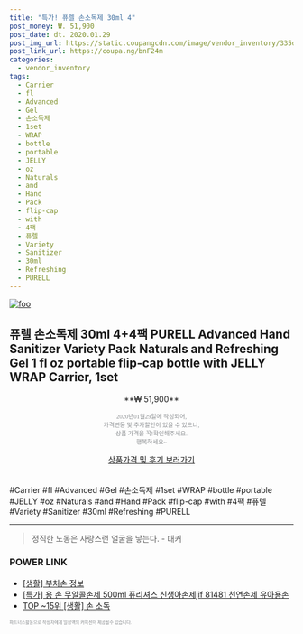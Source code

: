 ```yaml
--- 
title: "특가! 퓨렐 손소독제 30ml 4" 
post_money: ₩. 51,900 
post_date: dt. 2020.01.29 
post_img_url: https://static.coupangcdn.com/image/vendor_inventory/335d/f466560e28ef0828db7b1738fb6556ffdd118afaf18e871d30080858c183.jpg 
post_link_url: https://coupa.ng/bnF24m 
categories: 
  - vendor_inventory 
tags: 
  - Carrier 
  - fl 
  - Advanced 
  - Gel 
  - 손소독제 
  - 1set 
  - WRAP 
  - bottle 
  - portable 
  - JELLY 
  - oz 
  - Naturals 
  - and 
  - Hand 
  - Pack 
  - flip-cap 
  - with 
  - 4팩 
  - 퓨렐 
  - Variety 
  - Sanitizer 
  - 30ml 
  - Refreshing 
  - PURELL 
--- 
```

[![foo](https://static.coupangcdn.com/image/vendor_inventory/335d/f466560e28ef0828db7b1738fb6556ffdd118afaf18e871d30080858c183.jpg)](https://coupa.ng/bnF24m) 

## 퓨렐 손소독제 30ml 4+4팩 PURELL Advanced Hand Sanitizer Variety Pack Naturals and Refreshing Gel 1 fl oz portable flip-cap bottle with JELLY WRAP Carrier, 1set 
<p style="text-align: center;">**₩ 51,900**</p> 
<p style="text-align: center;"><span style="color: #898c8f; font-family: Georgia,Times,serif; font-size: 0.75em;">2020년01월29일에 작성되어, <br>가격변동 및 추가할인이 있을 수 있으니,<br> 상품 가격을 꼭!확인해주세요.<br>행복하세요~</span> 
</p>	 
<div markdown="0" style="text-align: center;"><a href="https://coupa.ng/bnF24m" class="btn btn--success">상품가격 및 후기 보러가기</a></div> 
<br><br> 
  #Carrier #fl #Advanced #Gel #손소독제 #1set #WRAP #bottle #portable #JELLY #oz #Naturals #and #Hand #Pack #flip-cap #with #4팩 #퓨렐 #Variety #Sanitizer #30ml #Refreshing #PURELL 
<hr> 

> 정직한 노동은 사랑스런 얼굴을 낳는다. - 대커 


### POWER LINK

* <a href="https://blog.naver.com/sakai111/221759234237" target="_blank"> [생활] 부처손 정보 </a>
* <a href="https://blog.naver.com/an0733/221789300950" target="_blank">[특가] 용 손 무알콜손제 500ml 퓨리셔스 신생아손제jif 81481 천연손제 유아용손</a>
* <a href="https://blog.naver.com/an0733/221788193143" target="_blank"> TOP ~15위 [생활] 손 소독</a>

<span style="color: #898c8f; font-family: Georgia,Times,serif; font-size: 0.55em;">파트너스활동으로 작성자에게 일정액의 커미션이 제공될수 있습니다.</span> 
